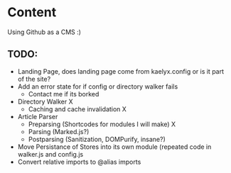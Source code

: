 # Content

Using Github as a CMS :)

## TODO:
* Landing Page, does landing page come from kaelyx.config or is it part of the site?
* Add an error state for if config or directory walker fails
    * Contact me if its borked 
* Directory Walker X
    *  Caching and cache invalidation X
* Article Parser
    *  Preparsing (Shortcodes for modules I will make) X
    *  Parsing (Marked.js?)
    *  Postparsing (Sanitization, DOMPurify, insane?)
* Move Persistance of Stores into its own module (repeated code in walker.js and config.js
* Convert relative imports to @alias imports
